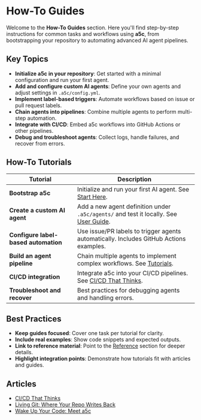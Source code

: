 # How-To Guides

Welcome to the **How-To Guides** section. Here you'll find step-by-step instructions for common tasks and workflows using **a5c**, from bootstrapping your repository to automating advanced AI agent pipelines.

## Key Topics

- **Initialize a5c in your repository**: Get started with a minimal configuration and run your first agent.
- **Add and configure custom AI agents**: Define your own agents and adjust settings in `.a5c/config.yml`.
- **Implement label-based triggers**: Automate workflows based on issue or pull request labels.
- **Chain agents into pipelines**: Combine multiple agents to perform multi-step automation.
- **Integrate with CI/CD**: Embed a5c workflows into GitHub Actions or other pipelines.
- **Debug and troubleshoot agents**: Collect logs, handle failures, and recover from errors.

## How-To Tutorials

| Tutorial                         | Description                                                                             |
|----------------------------------|-----------------------------------------------------------------------------------------|
| **Bootstrap a5c**                | Initialize and run your first AI agent. See [Start Here](start_here.md).               |
| **Create a custom AI agent**     | Add a new agent definition under `.a5c/agents/` and test it locally. See [User Guide](guide.md). |
| **Configure label-based automation** | Use issue/PR labels to trigger agents automatically. Includes GitHub Actions examples. |
| **Build an agent pipeline**      | Chain multiple agents to implement complex workflows. See [Tutorials](tutorials.md).    |
| **CI/CD integration**            | Integrate a5c into your CI/CD pipelines. See [CI/CD That Thinks](articles/CI-CD-That-Thinks.md). |
| **Troubleshoot and recover**     | Best practices for debugging agents and handling errors.                                |

## Best Practices

- **Keep guides focused**: Cover one task per tutorial for clarity.
- **Include real examples**: Show code snippets and expected outputs.
- **Link to reference material**: Point to the [Reference](reference.md) section for deeper details.
- **Highlight integration points**: Demonstrate how tutorials fit with articles and guides.

## Articles

- [CI/CD That Thinks](articles/CI-CD-That-Thinks.md)
- [Living Git: Where Your Repo Writes Back](articles/Living-Git_-Where-Your-Repo-Writes-Back.md)
- [Wake Up Your Code: Meet a5c](articles/Wake-Up-Your-Code_-Meet-a5c,-the-First-Living-Repository.md)
